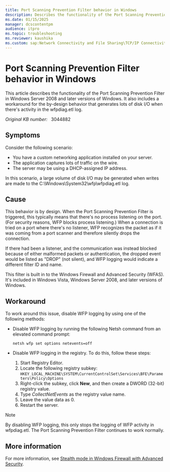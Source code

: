 ```yaml
---
title: Port Scanning Prevention Filter behavior in Windows
description: Describes the functionality of the Port Scanning Prevention Filter in Windows Server 2008 and later versions of Windows. Includes a workaround for by-design behavior that generates lots of disk I/O when there's activity in the wfpdiag.etl log.
ms.date: 01/15/2025
manager: dcscontentpm
audience: itpro
ms.topic: troubleshooting
ms.reviewer: kaushika
ms.custom: sap:Network Connectivity and File Sharing\TCP/IP Connectivity (TCP Protocol, NLA, WinHTTP), csstroubleshoot
---
```

# Port Scanning Prevention Filter behavior in Windows

This article describes the functionality of the Port Scanning Prevention Filter in Windows Server 2008 and later versions of Windows. It also includes a workaround for the by-design behavior that generates lots of disk I/O when there's activity in the wfpdiag.etl log.

_Original KB number:_ &nbsp; 3044882

## Symptoms

Consider the following scenario:

- You have a custom networking application installed on your server.
- The application captures lots of traffic on the wire.
- The server may be using a DHCP-assigned IP address.

In this scenario, a large volume of disk I/O may be generated when writes are made to the C:\\Windows\\System32\\wfp\\wfpdiag.etl log.

## Cause

This behavior is by design. When the Port Scanning Prevention Filter is triggered, this typically means that there's no process listening on the port. (For security reasons, WFP blocks process listening.) When a connection is tried on a port where there's no listener, WFP recognizes the packet as if it was coming from a port scanner and therefore silently drops the connection.

If there had been a listener, and the communication was instead blocked because of either malformed packets or authentication, the dropped event would be listed as "DROP" (not silent), and WFP logging would indicate a different filter ID and name.

This filter is built in to the Windows Firewall and Advanced Security (WFAS). It's included in Windows Vista, Windows Server 2008, and later versions of Windows.

## Workaround

To work around this issue, disable WFP logging by using one of the following methods:

- Disable WFP logging by running the following Netsh command from an elevated command prompt:

    ```console
    netsh wfp set options netevents=off
    ```

- Disable WFP logging in the registry. To do this, follow these steps:

    1. Start Registry Editor.
    2. Locate the following registry subkey: `HKEY_LOCAL_MACHINE\SYSTEM\CurrentControlSet\Services\BFE\Parameters\Policy\Options`
    3. Right-click the subkey, click **New**, and then create a DWORD (32-bit) registry value.
    4. Type *CollectNetEvents* as the registry value name.
    5. Leave the value data as 0.
    6. Restart the server.

> [!NOTE]
> By disabling WFP logging, this only stops the logging of WFP activity in wfpdiag.etl. The Port Scanning Prevention Filter continues to work normally.

## More information

For more information, see [Stealth mode in Windows Firewall with Advanced Security](/previous-versions/windows/it-pro/windows-server-2008-R2-and-2008/dd448557(v=ws.10)).
